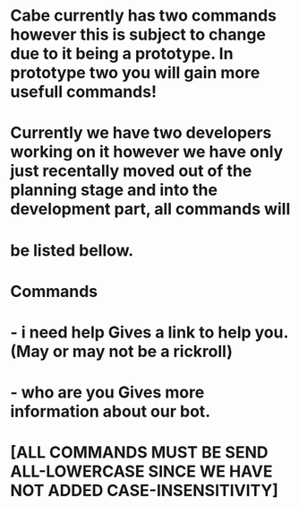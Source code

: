# Cabe currently has two commands however this is subject to change due to it being a prototype. In prototype two you will gain more usefull commands!
# Currently we have two developers working on it however we have only just recentally moved out of the planning stage and into the development part, all commands will
# be listed bellow.

# Commands
# - i need help		Gives a link to help you. (May or may not be a rickroll)
# - who are you		Gives more information about our bot.
# [ALL COMMANDS MUST BE SEND ALL-LOWERCASE SINCE WE HAVE NOT ADDED CASE-INSENSITIVITY]
